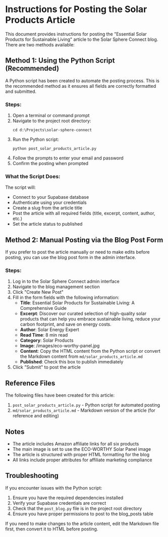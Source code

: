 # Instructions for Posting the Solar Products Article

This document provides instructions for posting the "Essential Solar Products for Sustainable Living" article to the Solar Sphere Connect blog. There are two methods available:

## Method 1: Using the Python Script (Recommended)

A Python script has been created to automate the posting process. This is the recommended method as it ensures all fields are correctly formatted and submitted.

### Steps:

1. Open a terminal or command prompt
2. Navigate to the project root directory:
   ```
   cd d:\Projects\solar-sphere-connect
   ```
3. Run the Python script:
   ```
   python post_solar_products_article.py
   ```
4. Follow the prompts to enter your email and password
5. Confirm the posting when prompted

### What the Script Does:

The script will:
- Connect to your Supabase database
- Authenticate using your credentials
- Create a slug from the article title
- Post the article with all required fields (title, excerpt, content, author, etc.)
- Set the article status to published

## Method 2: Manual Posting via the Blog Post Form

If you prefer to post the article manually or need to make edits before posting, you can use the blog post form in the admin interface.

### Steps:

1. Log in to the Solar Sphere Connect admin interface
2. Navigate to the blog management section
3. Click "Create New Post"
4. Fill in the form fields with the following information:
   - **Title**: Essential Solar Products for Sustainable Living: A Comprehensive Guide
   - **Excerpt**: Discover our curated selection of high-quality solar products that can help you embrace sustainable living, reduce your carbon footprint, and save on energy costs.
   - **Author**: Solar Energy Expert
   - **Read Time**: 8 min read
   - **Category**: Solar Products
   - **Image**: /images/eco-worthy-panel.jpg
   - **Content**: Copy the HTML content from the Python script or convert the Markdown content from `md/solar_products_article.md`
   - **Published**: Check this box to publish immediately
5. Click "Submit" to post the article

## Reference Files

The following files have been created for this article:

1. `post_solar_products_article.py` - Python script for automated posting
2. `md/solar_products_article.md` - Markdown version of the article (for reference and editing)

## Notes

- The article includes Amazon affiliate links for all six products
- The main image is set to use the ECO-WORTHY Solar Panel image
- The article is structured with proper HTML formatting for the blog
- All links include proper attributes for affiliate marketing compliance

## Troubleshooting

If you encounter issues with the Python script:

1. Ensure you have the required dependencies installed
2. Verify your Supabase credentials are correct
3. Check that the `post_blog.py` file is in the project root directory
4. Ensure you have proper permissions to post to the blog_posts table

If you need to make changes to the article content, edit the Markdown file first, then convert it to HTML before posting.